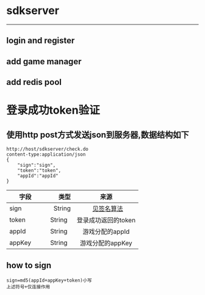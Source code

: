 # sdkserver

------

## login and register

## add game manager

## add redis pool

# 登录成功token验证
## 使用http post方式发送json到服务器,数据结构如下

```http
http://host/sdkserver/check.do
content-type:application/json
{
    "sign":"sign",
    "token":"token",
    "appId":"appId"
}

```

| 字段        | 类型   |  来源  |
| --------   | -----:  | :----:  |
| sign     | String |   [见签名算法](how-to-sign)|
| token       |   String   |登录成功返回的token|
| appId        |    String   |游戏分配的appId|
| appKey        |    String   |游戏分配的appKey|

## how to sign
```
sign=md5(appId+appKey+token)小写
上述符号+仅连接作用

```
